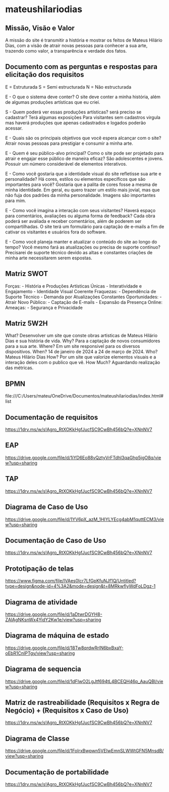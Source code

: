 # mateushilariodias

## Missão, Visão e Valor
A missão do site é transmitir a história e mostrar os feitos de Mateus Hilário Dias, com a visão de atrair novas pessoas para conhecer a sua arte, trazendo como valor, a transparência e verdade dos fatos.

## Documento com as perguntas e respostas para elicitação dos requisitos
E = Estruturada
S = Semi estructurada
N = Não estructurada

E - O que o sistema deve conter?
    O site deve conter a minha história, além de algumas produções artísticas que eu criei.

S - Quem poderá ver essas produções artísticas? será preciso se cadastrar?
    Terá algumas exposições Para visitantes sem cadastros virgula mas haverá produções que apenas cadastrados e logados poderão acessar.

E - Quais são os principais objetivos que você espera alcançar com o site?
    Atrair novas pessoas para prestigiar e consumir a minha arte.

E - Quem é seu público-alvo principal? Como o site pode ser projetado para atrair e engajar esse público de maneira eficaz?
    São adolescentes e jovens. Possuir um número considerável de elementos interativos.

E - Como você gostaria que a identidade visual do site refletisse sua arte e personalidade? Há cores, estilos ou elementos específicos que são importantes para você?
    Gostaria que a palita de cores fosse a mesma de minha identidade. Em geral, eu quero trazer um estilo mais jovial, mas que não fuja dos padrões da minha personalidade. Imagens são importantes para mim.

E - Como você imagina a interação com seus visitantes? Haverá espaço para comentários, avaliações ou alguma forma de feedback?
    Cada obra poderá ser avaliada e receber comentários, além de poderem ser compartilhadas. O site terá um formulário para captação de e-mails a fim de cativar os visitantes e usuários fora do software.

E - Como você planeja manter e atualizar o conteúdo do site ao longo do tempo? Você mesmo fará as atualizações ou precisa de suporte contínuo?
    Precisarei de suporte técnico devido as altas e constantes criações de minha arte necessitarem serem espostas.

## Matriz SWOT
Forças:
    - História e Produções Artísticas Únicas
    - Interatividade e Engajamento
    - Identidade Visual Coerente
Fraquezas:
    - Dependência de Suporte Técnico
    - Demanda por Atualizações Constantes
Oportunidades:
    - Atrair Novo Público:
    - Captação de E-mails
    - Expansão da Presença Online:
Ameaças:
    - Segurança e Privacidade

## Matriz 5W2H
What?
    Desenvolver um site que conste obras artisticas de Mateus Hilário Dias e sua história de vida.
Why?
    Para a captação de novos consumidores para a sua arte.
Where?
    Em um site responsivel para os diversos dispositivos.
When?
    14 de janeiro de 2024 a 24 de março de 2024.
Who?
    Mateus Hilário Dias
How?
    Por um site que valorize elementos visuais e a interação deles com o publico que vê.
How Much?
    Aguardando realização das métricas.

## BPMN
file:///C:/Users/mateu/OneDrive/Documentos/mateushilariodias/index.html#list

## Documentação de requisitos
https://1drv.ms/w/s!Agro_RtXOKkHgfJucfSC9CwBh456bQ?e=XNnNV7

## EAP
https://drive.google.com/file/d/1iYD6Eo88vQztyVrFTdhl3qaGhp5jgO8q/view?usp=sharing

## TAP
https://1drv.ms/w/s!Agro_RtXOKkHgfJucfSC9CwBh456bQ?e=XNnNV7

## Diagrama de Caso de Uso
https://drive.google.com/file/d/1YV6pX_azM_1HIYLYEcg4abM1quttECM3/view?usp=sharing

## Documentação de Caso de Uso
https://1drv.ms/w/s!Agro_RtXOKkHgfJucfSC9CwBh456bQ?e=XNnNV7

## Prototipação de telas
https://www.figma.com/file/IVAes0Icr7LfGpKfuNJf1Q/Untitled?type=design&node-id=4%3A2&mode=design&t=8MRkwfIyWdFoLDgz-1

## Diagrama de atividade
https://drive.google.com/file/d/1aDtwrDGYH8-ZAlAgNKsnWx4YidY2Kw1e/view?usp=sharing

## Diagrama de máquina de estado
https://drive.google.com/file/d/18Tw8qrdwRrlN6bxBxaY-oEbR1CnIPTgy/view?usp=sharing

## Diagrama de sequencia
https://drive.google.com/file/d/1dFIwO2LgJtf694tL4BCEQH46p_AauQBl/view?usp=sharing

## Matriz de rastreabilidade (Requisitos x Regra de Negócio) + (Requisitos x Caso de Uso)
https://1drv.ms/w/s!Agro_RtXOKkHgfJucfSC9CwBh456bQ?e=XNnNV7

## Diagrama de Classe
https://drive.google.com/file/d/1FolrxBwpwn5VEIwEmnSLWWtGFN5MnsdB/view?usp=sharing

## Documentação de portabilidade
https://1drv.ms/w/s!Agro_RtXOKkHgfJucfSC9CwBh456bQ?e=XNnNV7

<!-- 
- Métricas -- custo do projeto (baseado no MER/ou/DER/ou/Diagrama de classe)
- Proposta comercial 
-->